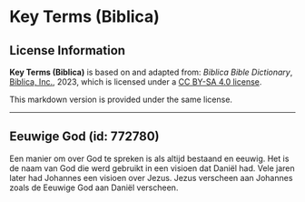 # Key Terms (Biblica)

## License Information

**Key Terms (Biblica)** is based on and adapted from: _Biblica Bible Dictionary_, [Biblica, Inc.](https://www.biblica.com/), 2023, which is licensed under a [CC BY-SA 4.0 license](https://creativecommons.org/licenses/by-sa/4.0/legalcode.en).

This markdown version is provided under the same license.



--------------------------------

## Eeuwige God (id: 772780)

Een manier om over God te spreken is als altijd bestaand en eeuwig. Het is de naam van God die werd gebruikt in een visioen dat Daniël had. Vele jaren later had Johannes een visioen over Jezus. Jezus verscheen aan Johannes zoals de Eeuwige God aan Daniël verscheen.



